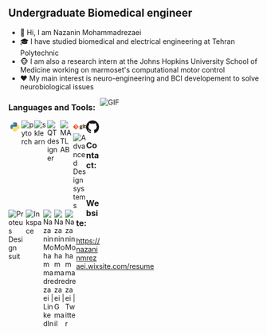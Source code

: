 ## Undergraduate Biomedical engineer
- 👋 Hi, I am Nazanin Mohammadrezaei 
- 🎓 I have studied biomedical and electrical engineering at Tehran Polytechnic
- 🐵 I am also a research intern at the Johns Hopkins University School of Medicine working on marmoset's computational motor control
- ❤️ My main interest is neuro-engineering and BCI developement to solve neurobiological issues

<img align="right" alt="GIF" src="https://raw.githubusercontent.com/arsentieva/arsentieva/main/code.gif" width="320" height="320" />

### Languages and Tools:
<img align="left" alt="python" width="26px" src="https://raw.githubusercontent.com/github/explore/80688e429a7d4ef2fca1e82350fe8e3517d3494d/topics/python/python.png" />
<img align="left" alt="pytorch" width="26px" src="https://upload.wikimedia.org/wikipedia/commons/1/10/PyTorch_logo_icon.svg" />
<img align="left" alt="sklearn" width="26px" src="https://upload.wikimedia.org/wikipedia/commons/0/05/Scikit_learn_logo_small.svg" />
<img align="left" alt="QT designer" width="26px" src="https://icons.iconarchive.com/icons/bokehlicia/captiva/128/QtProject-creator-icon.png" />
<img align="left" alt="MATLAB" width="26px" src="https://icons.iconarchive.com/icons/alecive/flatwoken/128/Apps-Matlab-icon.png" />
<img align="left" alt="Git" width="26px" src="https://raw.githubusercontent.com/github/explore/80688e429a7d4ef2fca1e82350fe8e3517d3494d/topics/git/git.png" />
<img align="left" alt="GitHub" width="26px" src="https://raw.githubusercontent.com/github/explore/78df643247d429f6cc873026c0622819ad797942/topics/github/github.png" />
<img align="left" alt="Advanced Design systems" width="26px" src="https://taiwebs.com/upload/icons/keysight-advanced-design-system-ads100-100.jpg" />
<img align="left" alt="Proteus Design suit" width="35px" src="https://upload.wikimedia.org/wikipedia/en/5/5a/Proteus_Design_Suite_Atom_Logo.png" />
<img align="left" alt="Inkspace" width="35px" src="https://upload.wikimedia.org/wikipedia/commons/0/0d/Inkscape_Logo.svg" />

<br />

### Contact:
[<img align="left" alt="Nazanin Mohammadrezaei | LinkedIn" width="22px" src="https://cdn.jsdelivr.net/npm/simple-icons@v3/icons/linkedin.svg" />][linkedin]
[<img align="left" alt="Nazanin Mohammadrezaei | Gmail" width="22px" src="https://upload.wikimedia.org/wikipedia/commons/4/4e/Gmail_Icon.png" />][Email]
[<img align="left" alt="Nazanin Mohammadrezaei | Twitter" width="22px" src="https://www.clpsychiatry.org/wp-content/uploads/74-740310_transparent-background-twitter-logo-clipart.jpg" />][Twitter]

[Email]: https://www.nazanin.mrezaei1@gmail.com
[linkedin]: https://www.linkedin.com/in/nazanin-mrezaei/
[Twitter]: https://twitter.com/Nazanin_Mrezaei

<br />

### Website:
https://nazaninmrezaei.wixsite.com/resume
